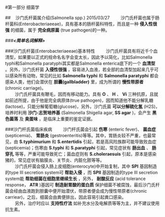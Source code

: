 #第一部分 细菌学

##&nbsp;&nbsp;&nbsp;&nbsp;沙门氏杆菌属介绍(Salmonella spp.) 2015/03/27
&nbsp;&nbsp;&nbsp;&nbsp;&nbsp;&nbsp;&nbsp;&nbsp;沙门氏杆菌也属于肠杆菌科(Enterobacteriaeeae)，具有基本的肠杆菌科特性，而且是一种 __侵入性很强__ 的细菌，属于 __完全病原菌__ (true pathogen)的一种。   

###___<简单名词解释>___

###沙门氏杆菌(Enterobacteriaeeae)基本特性
&nbsp;&nbsp;&nbsp;&nbsp;&nbsp;&nbsp;&nbsp;&nbsp;沙门氏杆菌具有将近千个血清型，如果要以正式的规命名名字会变太长，因此予以简化，比如Salmonella typhi和Salmonella paratyphi其实都是Salmonella enterica底下的一个 __血清型__ 。另外，沙门氏杆菌 __入侵性很强__ ，容易进入血液，若全部的血清型加起来几乎可以感染所有动物，常见的比如 __Salmonella typhi__ 和 __Salmonella paratyphi__ 都会感染人类，他们会潜伏在 __胆囊(gallbladder)__ 里，成为所谓的 __慢性带原者__ (chronic carriage)。   
&nbsp;&nbsp;&nbsp;&nbsp;&nbsp;&nbsp;&nbsp;&nbsp;沙门氏杆菌具有鞭毛，因而有移动能力。具有 __O__ 、 __H__ 、 __Vi__ 三种抗原，且就如前述所提，由于他是完全病原体(true pathogen)，因而知道他不能分解乳糖(lactose)，只能分解葡萄糖(glucose)，另外，沙门氏菌 __可以分解硫化氢__ (H2S)，培养时利用 __沙门-志贺培养基__ (Salmonella Shigella agar, __SS agar__ )，会产生 __黑色菌落__ 及 __臭蛋味__ ，是临床上重要的鉴定证据。

###沙门杆氏菌临床疾病
&nbsp;&nbsp;&nbsp;&nbsp;&nbsp;&nbsp;&nbsp;&nbsp;沙门杆氏菌会引起 __伤寒__ (enteric fever)、 __菌血症__ (septicemia)、 __胃肠炎__ (gestroenteritis)等等。其中，胃肠炎较不严重，也最常见，由 __S.typhimurium__ 和 __S.entertidis__ 引起，若是高风险族群可能导致败血症(septicemia)；伤寒由 __S.typhi__ 和 __S.paratyphi__ 引起，常见症状有 __肠出血__ 、 __肠穿孔__ 等等，严重可能导致死亡；菌血症则有 __S.choleraesuis__ 引起，原本是感染猪的，常见症状有脑膜炎、关节炎、内脏化脓等等。   
&nbsp;&nbsp;&nbsp;&nbsp;&nbsp;&nbsp;&nbsp;&nbsp;沙门氏杆菌会侵入肠上皮细胞(enterocyte)中开始复制，其中 __SPI__ 基因制造的type III secretion system可 __帮助入侵__ ，而 __SPII__ 基因制造的type III secretion system能 __帮助细菌在细胞里继续生长__ ，另外， __耐酸反应__ (acid tolerance response， __ATR__ )基因可 __制造耐胃酸的蛋白质__ 保护细菌不被腐蚀，最后沙门氏杆菌会经由血液跑到胆囊中便开始潜伏，带原者便会成为慢性带原者(chronic carriear)，之后，细菌会由粪便排出，因此容易引起粪口感染。   
&nbsp;&nbsp;&nbsp;&nbsp;&nbsp;&nbsp;&nbsp;&nbsp;另外，治疗时应以 __支持性疗法__ 如补充水分及电解质等等为主，并不建议使用抗生素。